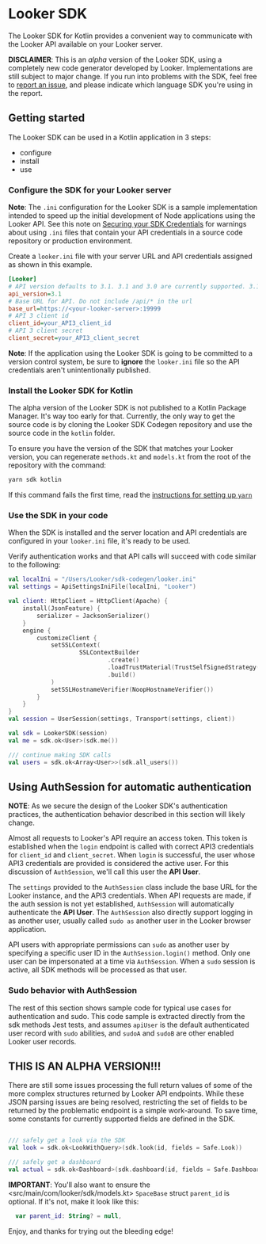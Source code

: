 # Looker SDK

The Looker SDK for Kotlin provides a convenient way to communicate with the Looker API available on your Looker server.

**DISCLAIMER**: This is an _alpha_ version of the Looker SDK, using a completely new code generator developed by Looker. Implementations are still subject to major change. If you run into problems with the SDK, feel free to [report an issue](https://github.com/looker-open-source/sdk-codegen/issues), and please indicate which language SDK you're using in the report.

## Getting started

The Looker SDK can be used in a Kotlin application in 3 steps:

* configure
* install
* use

### Configure the SDK for your Looker server

**Note**: The `.ini` configuration for the Looker SDK is a sample implementation intended to speed up the initial development of Node applications using the Looker API. See this note on [Securing your SDK Credentials](https://github.com/looker-open-source/sdk-codegen/blob/master/README.md#securing-your-sdk-credentials) for warnings about using `.ini` files that contain your API credentials in a source code repository or production environment.

Create a `looker.ini` file with your server URL and API credentials assigned as shown in this example.

```ini
[Looker]
# API version defaults to 3.1. 3.1 and 3.0 are currently supported. 3.1 is highly recommended.
api_version=3.1
# Base URL for API. Do not include /api/* in the url
base_url=https://<your-looker-server>:19999
# API 3 client id
client_id=your_API3_client_id
# API 3 client secret
client_secret=your_API3_client_secret
```

**Note**: If the application using the Looker SDK is going to be committed to a version control system, be sure to
**ignore** the `looker.ini` file so the API credentials aren't unintentionally published.

### Install the Looker SDK for Kotlin

The alpha version of the Looker SDK is not published to a Kotlin Package Manager. It's way too early for that. Currently, the only way to get the source code is by cloning the Looker SDK Codegen repository and use the source code in the `kotlin` folder.

To ensure you have the version of the SDK that matches your Looker version, you can regenerate `methods.kt` and `models.kt` from the root of the repository with the command:

```bash
yarn sdk kotlin
```

If this command fails the first time, read the [instructions for setting up `yarn`](https://github.com/looker-open-source/sdk-codegen/blob/master/README.md#using-the-yarnnode-based-generator)

### Use the SDK in your code

When the SDK is installed and the server location and API credentials are configured in your `looker.ini` file, it's ready to be used.

Verify authentication works and that API calls will succeed with code similar to the following:

```kotlin
val localIni = "/Users/Looker/sdk-codegen/looker.ini"
val settings = ApiSettingsIniFile(localIni, "Looker")

val client: HttpClient = HttpClient(Apache) {
    install(JsonFeature) {
        serializer = JacksonSerializer()
    }
    engine {
        customizeClient {
            setSSLContext(
                    SSLContextBuilder
                            .create()
                            .loadTrustMaterial(TrustSelfSignedStrategy())
                            .build()
            )
            setSSLHostnameVerifier(NoopHostnameVerifier())
        }
    }
}
val session = UserSession(settings, Transport(settings, client))

val sdk = LookerSDK(session)
val me = sdk.ok<User>(sdk.me())

/// continue making SDK calls
val users = sdk.ok<Array<User>>(sdk.all_users())
```

## Using AuthSession for automatic authentication

**NOTE**: As we secure the design of the Looker SDK's authentication practices, the authentication behavior described in this section will likely change.

Almost all requests to Looker's API require an access token. This token is established when the `login` endpoint is called with correct API3 credentials for `client_id` and `client_secret`. When `login` is successful, the user whose API3 credentials are provided is considered the active user. For this discussion of `AuthSession`, we'll
call this user the **API User**.

The `settings` provided to the `AuthSession` class include the base URL for the Looker instance, and the API3 credentials. When API requests are made, if the auth session is not yet established, `AuthSession` will automatically authenticate the **API User**. The `AuthSession` also directly support logging in as another user, usually called `sudo as` another user in the Looker browser application.

API users with appropriate permissions can `sudo` as another user by specifying a specific user ID in the `AuthSession.login()` method. Only one user can be impersonated at a time via `AuthSession`. When a `sudo` session is active, all SDK methods will be processed as that user.

### Sudo behavior with AuthSession

The rest of this section shows sample code for typical use cases for authentication and sudo. This code sample is extracted directly from the sdk methods Jest tests, and assumes `apiUser` is the default authenticated user record with `sudo` abilities, and `sudoA` and `sudoB` are other enabled Looker user records.

## THIS IS AN ALPHA VERSION!!!

There are still some issues processing the full return values of some of the more complex structures returned by Looker API endpoints. While these JSON parsing issues are being resolved, restricting the set of fields to be returned by the problematic endpoint is a simple work-around. To save time, some constants for currently supported fields are defined in the SDK.

```kotlin

/// safely get a look via the SDK
val look = sdk.ok<LookWithQuery>(sdk.look(id, fields = Safe.Look))

/// safely get a dashboard
val actual = sdk.ok<Dashboard>(sdk.dashboard(id, fields = Safe.Dashboard))
```

**IMPORTANT**: You'll also want to ensure the <src/main/com/looker/sdk/models.kt> `SpaceBase` struct `parent_id` is optional. If it's not, make it look like this:

```kotlin
  var parent_id: String? = null,
```

Enjoy, and thanks for trying out the bleeding edge!
